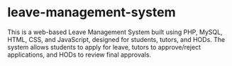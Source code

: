 # leave-management-system
This is a web-based Leave Management System built using PHP, MySQL, HTML, CSS, and JavaScript, designed for students, tutors, and HODs. The system allows students to apply for leave, tutors to approve/reject applications, and HODs to review final approvals.
